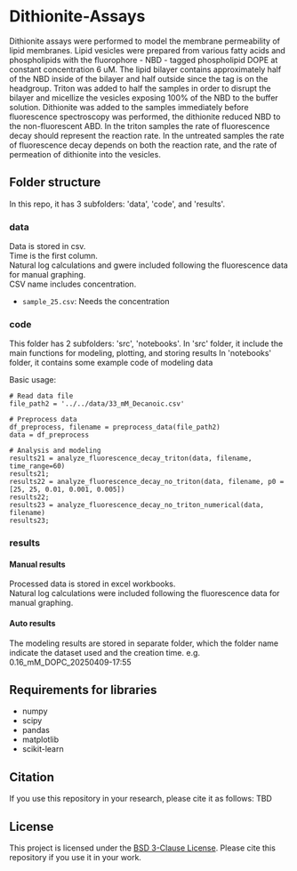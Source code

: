 # Dithionite-Assays

Dithionite assays were performed to model the membrane permeability of lipid membranes.
Lipid vesicles were prepared from various fatty acids and phospholipids with the fluorophore - NBD - tagged phospholipid DOPE at constant concentration 6 uM.
The lipid bilayer contains approximately half of the NBD inside of the bilayer and half outside since the tag is on the headgroup.
Triton was added to half the samples in order to disrupt the bilayer and micellize the vesicles exposing 100% of the NBD to the buffer solution.
Dithionite was added to the samples immediately before fluorescence spectroscopy was performed, the dithionite reduced NBD to the non-fluorescent ABD.
In the triton samples the rate of fluorescence decay should represent the reaction rate.
In the untreated samples the rate of fluorescence decay depends on both the reaction rate, and the rate of permeation of dithionite into the vesicles.

## Folder structure
In this repo, it has 3 subfolders: 'data', 'code', and 'results'.

### data
Data is stored in csv.\
Time is the first column.\
Natural log calculations and gwere included following the fluorescence data for manual graphing.\
CSV name includes concentration.
* `sample_25.csv`:  Needs the concentration

### code
This folder has 2 subfolders: 'src', 'notebooks'.
In 'src' folder, it include the main functions for modeling, plotting, and storing results
In 'notebooks' folder, it contains some example code of modeling data

Basic usage:
```
# Read data file
file_path2 = '../../data/33_mM_Decanoic.csv'

# Preprocess data
df_preprocess, filename = preprocess_data(file_path2)
data = df_preprocess

# Analysis and modeling
results21 = analyze_fluorescence_decay_triton(data, filename, time_range=60)
results21;
results22 = analyze_fluorescence_decay_no_triton(data, filename, p0 =[25, 25, 0.01, 0.001, 0.005])
results22;
results23 = analyze_fluorescence_decay_no_triton_numerical(data, filename)
results23;
```

### results
#### Manual results
Processed data is stored in excel workbooks.\
Natural log calculations were included following the fluorescence data for manual graphing.

#### Auto results
The modeling results are stored in separate folder, which the folder name indicate the dataset used and the creation time. e.g. 0.16_mM_DOPC_20250409-17:55

## Requirements for libraries
- numpy
- scipy
- pandas
- matplotlib
- scikit-learn


## Citation

If you use this repository in your research, please cite it as follows: 
TBD

## License

This project is licensed under the [BSD 3-Clause License](LICENSE). Please cite this repository if you use it in your work.
